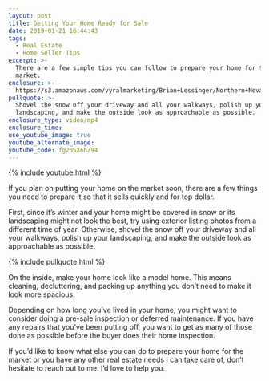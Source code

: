 ```yaml
---
layout: post
title: Getting Your Home Ready for Sale
date: 2019-01-21 16:44:43
tags:
  - Real Estate
  - Home Seller Tips
excerpt: >-
  There are a few simple tips you can follow to prepare your home for the winter
  market.
enclosure: >-
  https://s3.amazonaws.com/vyralmarketing/Brian+Lessinger/Northern+Nevada+Real+Estate-+Getting+Your+Home+Ready+for+Sale.mp4
pullquote: >-
  Shovel the snow off your driveway and all your walkways, polish up your
  landscaping, and make the outside look as approachable as possible.
enclosure_type: video/mp4
enclosure_time:
use_youtube_image: true
youtube_alternate_image:
youtube_code: fg2oSX6hZ94
---
```


{% include youtube.html %}

If you plan on putting your home on the market soon, there are a few things you need to prepare it so that it sells quickly and for top dollar.

First, since it’s winter and your home might be covered in snow or its landscaping might not look the best, try using exterior listing photos from a different time of year. Otherwise, shovel the snow off your driveway and all your walkways, polish up your landscaping, and make the outside look as approachable as possible.

{% include pullquote.html %}

On the inside, make your home look like a model home. This means cleaning, decluttering, and packing up anything you don’t need to make it look more spacious.

Depending on how long you’ve lived in your home, you might want to consider doing a pre-sale inspection or deferred maintenance. If you have any repairs that you’ve been putting off, you want to get as many of those done as possible before the buyer does their home inspection.

If you’d like to know what else you can do to prepare your home for the market or you have any other real estate needs I can take care of, don’t hesitate to reach out to me. I’d love to help you.